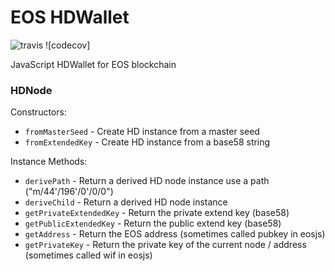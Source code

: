 # EOS HDWallet

![travis](https://travis-ci.org/cobowallet/eoswallet.svg?branch=master) ![codecov]

JavaScript HDWallet for EOS blockchain

### HDNode

Constructors:

* `fromMasterSeed` - Create HD instance from a master seed
* `fromExtendedKey` - Create HD instance from a base58 string

Instance Methods:

* `derivePath` - Return a derived HD node instance use a path ("m/44'/196'/0'/0/0")
* `deriveChild` - Return a derived HD node instance
* `getPrivateExtendedKey` - Return the private extend key (base58)
* `getPublicExtendedKey` - Return the public extend key (base58)
* `getAddress` - Return the EOS address (sometimes called pubkey in eosjs)
* `getPrivateKey` - Return the private key of the current node / address (sometimes called wif in eosjs)
